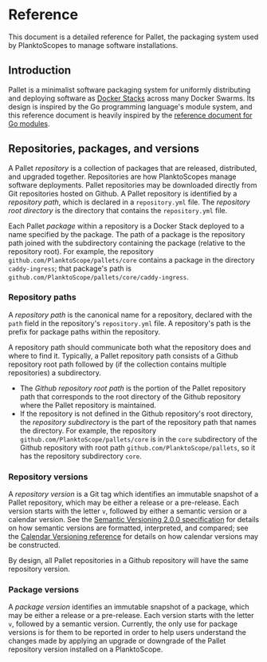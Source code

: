 # Reference
This document is a detailed reference for Pallet, the packaging system used by PlanktoScopes to manage software installations.

## Introduction

Pallet is a minimalist software packaging system for uniformly distributing and deploying software as [Docker Stacks](https://docs.docker.com/engine/reference/commandline/stack/) across many Docker Swarms. Its design is inspired by the Go programming language's module system, and this reference document is heavily inspired by the [reference document for Go modules](https://go.dev/ref/mod).

## Repositories, packages, and versions
A Pallet *repository* is a collection of packages that are released, distributed, and upgraded together. Repositories are how PlanktoScopes manage software deployments. Pallet repositories may be downloaded directly from Git repositories hosted on Github. A Pallet repository is identified by a *repository path*, which is declared in a `repository.yml` file. The *repository root directory* is the directory that contains the `repository.yml` file.

Each Pallet *package* within a repository is a Docker Stack deployed to a name specified by the package. The path of a package is the repository path joined with the subdirectory containing the package (relative to the repository root). For example, the repository `github.com/PlanktoScope/pallets/core` contains a package in the directory `caddy-ingress`; that package's path is `github.com/PlanktoScope/pallets/core/caddy-ingress`.

### Repository paths
A *repository path* is the canonical name for a repository, declared with the `path` field in the repository's `repository.yml` file. A repository's path is the prefix for package paths within the repository.

A repository path should communicate both what the repository does and where to find it. Typically, a Pallet repository path consists of a Github repository root path followed by (if the collection contains multiple repositories) a subdirectory.

- The *Github repository root path* is the portion of the Pallet repository path that corresponds to the root directory of the Github repository where the Pallet repository is maintained.
- If the repository is not defined in the Github repository's root directory, the *repository subdirectory* is the part of the repository path that names the directory. For example, the repository `github.com/PlanktoScope/pallets/core` is in the `core` subdirectory of the Github repository with root path `github.com/PlanktoScope/pallets`, so it has the repository subdirectory `core`.

### Repository versions
A *repository version* is a Git tag which identifies an immutable snapshot of a Pallet repository, which may be either a release or a pre-release. Each version starts with the letter `v`, followed by either a semantic version or a calendar version. See the [Semantic Versioning 2.0.0 specification](https://semver.org/spec/v2.0.0.html) for details on how semantic versions are formatted, interpreted, and compared; see the [Calendar Versioning reference](https://calver.org/) for details on how calendar versions may be constructed.

By design, all Pallet repositories in a Github repository will have the same repository version.

### Package versions

A *package version* identifies an immutable snapshot of a package, which may be either a release or a pre-release. Each version starts with the letter `v`, followed by a semantic version. Currently, the only use for package versions is for them to be reported in order to help users understand the changes made by applying an upgrade or downgrade of the Pallet repository version installed on a PlanktoScope.
